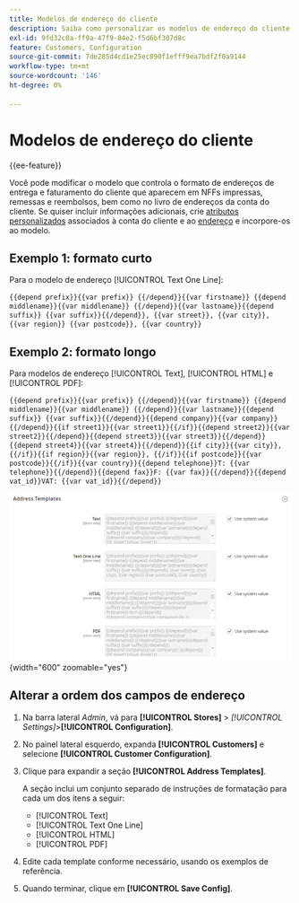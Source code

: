```yaml
---
title: Modelos de endereço do cliente
description: Saiba como personalizar os modelos de endereço do cliente.
exl-id: 9fd32c0a-ff9a-47f9-84e2-f5d6bf307d8c
feature: Customers, Configuration
source-git-commit: 7de285d4cd1e25ec890f1efff9ea7bdf2f0a9144
workflow-type: tm+mt
source-wordcount: '146'
ht-degree: 0%

---
```


# Modelos de endereço do cliente

{{ee-feature}}

Você pode modificar o modelo que controla o formato de endereços de entrega e faturamento do cliente que aparecem em NFFs impressas, remessas e reembolsos, bem como no livro de endereços da conta do cliente. Se quiser incluir informações adicionais, crie [atributos personalizados](attribute-properties.md) associados à conta do cliente e ao [endereço](address-attributes.md) e incorpore-os ao modelo.

## Exemplo 1: formato curto

Para o modelo de endereço [!UICONTROL Text One Line]:

```text
{{depend prefix}}{{var prefix}} {{/depend}}{{var firstname}} {{depend middlename}}{{var middlename}} {{/depend}}{{var lastname}}{{depend suffix}} {{var suffix}}{{/depend}}, {{var street}}, {{var city}}, {{var region}} {{var postcode}}, {{var country}}
```

## Exemplo 2: formato longo

Para modelos de endereço [!UICONTROL Text], [!UICONTROL HTML] e [!UICONTROL PDF]:

```text
{{depend prefix}}{{var prefix}} {{/depend}}{{var firstname}} {{depend middlename}}{{var middlename}} {{/depend}}{{var lastname}}{{depend suffix}} {{var suffix}}{{/depend}}{{depend company}}{{var company}}{{/depend}}{{if street1}}{{var street1}}{{/if}}{{depend street2}}{{var street2}}{{/depend}}{{depend street3}}{{var street3}}{{/depend}}{{depend street4}}{{var street4}}{{/depend}}{{if city}}{{var city}},  {{/if}}{{if region}}{{var region}}, {{/if}}{{if postcode}}{{var postcode}}{{/if}}{{var country}}{{depend telephone}}T: {{var telephone}}{{/depend}}{{depend fax}}F: {{var fax}}{{/depend}}{{depend vat_id}}VAT: {{var vat_id}}{{/depend}}
```

![Modelos de endereço do cliente](../configuration-reference/customers/assets/customer-configuration-address-templates.png){width="600" zoomable="yes"}

## Alterar a ordem dos campos de endereço

1. Na barra lateral _Admin_, vá para **[!UICONTROL Stores]** > _[!UICONTROL Settings]_>**[!UICONTROL Configuration]**.

1. No painel lateral esquerdo, expanda **[!UICONTROL Customers]** e selecione **[!UICONTROL Customer Configuration]**.

1. Clique para expandir a seção **[!UICONTROL Address Templates]**.

   A seção inclui um conjunto separado de instruções de formatação para cada um dos itens a seguir:

   - [!UICONTROL Text]
   - [!UICONTROL Text One Line]
   - [!UICONTROL HTML]
   - [!UICONTROL PDF]

1. Edite cada template conforme necessário, usando os exemplos de referência.

1. Quando terminar, clique em **[!UICONTROL Save Config]**.
